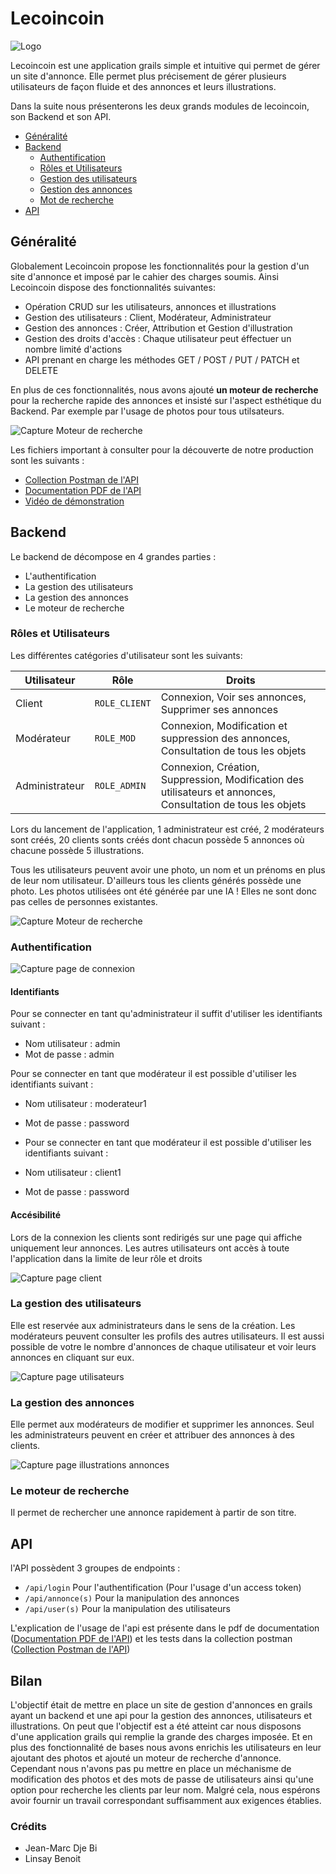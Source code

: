 # Lecoincoin

![Logo](docs/lecoincoin.png)

Lecoincoin est une application grails simple et intuitive qui permet de gérer un site d'annonce. Elle permet plus précisement de gérer plusieurs utilisateurs de façon fluide et des annonces et leurs illustrations.

Dans la suite nous présenterons les deux grands modules de lecoincoin, son Backend et son API.

- [Généralité](#généralité)
- [Backend](#backend)
  - [Authentification](#authentification)
  - [Rôles et Utilisateurs](#rôles-et-utilisateurs)
  - [Gestion des utilisateurs](#la-gestion-des-utilisateurs)
  - [Gestion des annonces](#la-gestion-des-annonces)
  - [Mot de recherche](#le-moteur-de-recherche)
- [API](#api)

## Généralité

Globalement Lecoincoin propose les fonctionnalités pour la gestion d'un site d'annonce et imposé par le cahier des charges soumis. Ainsi Lecoincoin dispose des fonctionnalités suivantes:

- Opération CRUD sur les utilisateurs, annonces et illustrations 
- Gestion des utilisateurs : Client, Modérateur, Administrateur
- Gestion des annonces : Créer, Attribution et Gestion d'illustration
- Gestion des droits d'accès : Chaque utilisateur peut éffectuer un nombre limité d'actions
- API prenant en charge les méthodes GET / POST / PUT / PATCH et DELETE

En plus de ces fonctionnalités, nous avons ajouté **un moteur de recherche** pour la recherche rapide des annonces et insisté sur l'aspect esthétique du Backend. Par exemple par l'usage de photos pour tous utilsateurs.

![Capture Moteur de recherche](docs/moteur-recherche.png)

Les fichiers important à consulter pour la découverte de notre production sont les suivants :

- [Collection Postman de l'API](/LECOINCOIN%20CLIENT%20API.postman_collection.json)
- [Documentation PDF de l'API](/ReadMe.pdf)
- [Vidéo de démonstration](/demo.mp4)

## Backend

Le backend de décompose en 4 grandes parties :

- L'authentification
- La gestion des utilisateurs
- La gestion des annonces
- Le moteur de recherche

### Rôles et Utilisateurs

Les différentes catégories d'utilisateur sont les suivants:

| Utilisateur    | Rôle          | Droits                                                                                                        |
|----------------|---------------|---------------------------------------------------------------------------------------------------------------|
| Client         | `ROLE_CLIENT` | Connexion, Voir ses annonces, Supprimer ses annonces                                                          |
| Modérateur     | `ROLE_MOD`    | Connexion, Modification et suppression des annonces, Consultation de tous les objets                          |
| Administrateur | `ROLE_ADMIN`  | Connexion, Création, Suppression, Modification des utilisateurs et annonces, Consultation de tous les objets  |

Lors du lancement de l'application, 1 administrateur est créé, 2 modérateurs sont créés, 20 clients sonts créés dont chacun possède 5 annonces où chacune possède 5 illustrations.

Tous les utilisateurs peuvent avoir une photo, un nom et un prénoms en plus de leur nom utilisateur. D'ailleurs tous les clients générés possède une photo. Les photos utilisées ont été générée par une IA ! Elles ne sont donc pas celles de personnes existantes.

![Capture Moteur de recherche](docs/user.png)

### Authentification

![Capture page de connexion](/docs/login.png)

#### Identifiants

Pour se connecter en tant qu'administrateur il suffit d'utiliser les identifiants suivant :

- Nom utilisateur : admin
- Mot de passe    : admin

Pour se connecter en tant que modérateur il est possible d'utiliser les identifiants suivant :

- Nom utilisateur : moderateur1
- Mot de passe    : password
- 
  Pour se connecter en tant que modérateur il est possible d'utiliser les identifiants suivant :

- Nom utilisateur : client1
- Mot de passe    : password

#### Accésibilité

Lors de la connexion les clients sont redirigés sur une page qui affiche uniquement leur annonces. Les autres utilisateurs ont accès à toute l'application dans la limite de leur rôle et droits

![Capture page client](docs/client.png)

### La gestion des utilisateurs

Elle est reservée aux administrateurs dans le sens de la création. Les modérateurs peuvent consulter les profils des autres utilisateurs. Il est aussi possible de votre le nombre d'annonces de chaque utilisateur et voir leurs annonces en cliquant sur eux.

![Capture page utilisateurs](docs/users.png)

### La gestion des annonces

Elle permet aux modérateurs de modifier et supprimer les annonces. Seul les administrateurs peuvent en créer et attribuer des annonces à des clients.

![Capture page illustrations annonces](docs/annonces.png)

### Le moteur de recherche

Il permet de rechercher une annonce rapidement à partir de son titre.

## API

l'API possèdent 3 groupes de endpoints :

- `/api/login` Pour l'authentification (Pour l'usage d'un access token)
- `/api/annonce(s)` Pour la manipulation des annonces
- `/api/user(s)` Pour la manipulation des utilisateurs

L'explication de l'usage de l'api est présente dans le pdf de documentation ([Documentation PDF de l'API](/ReadMe.pdf)) et les tests dans la collection postman
([Collection Postman de l'API](/LECOINCOIN%20CLIENT%20API.postman_collection.json))

## Bilan

L'objectif était de mettre en place un site de gestion d'annonces en grails ayant un backend et une api pour la gestion des annonces, utilisateurs et illustrations. On peut que l'objectif est a été atteint car nous disposons d'une application grails qui remplie la grande des charges imposée. Et en plus des fonctionnalité de bases nous avons enrichis les utilisateurs en leur ajoutant des photos et ajouté un moteur de recherche d'annonce. Cependant nous n'avons pas pu mettre en place un méchanisme de modification des photos et des mots de passe de utilisateurs ainsi qu'une option pour recherche les clients par leur nom. Malgré cela, nous espérons avoir fournir un travail correspondant suffisamment aux exigences établies.

### Crédits
- Jean-Marc Dje Bi
- Linsay Benoit
